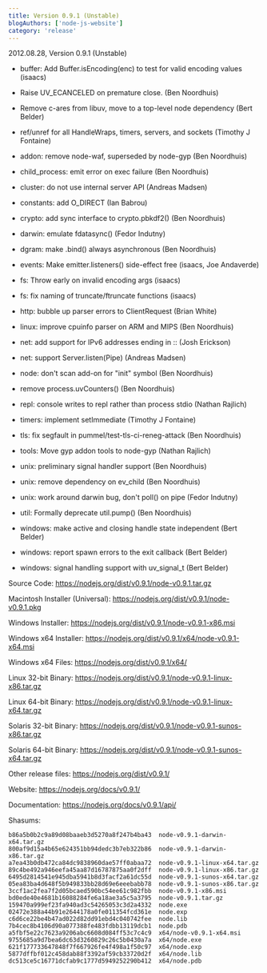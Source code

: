 ```yaml
---
title: Version 0.9.1 (Unstable)
blogAuthors: ['node-js-website']
category: 'release'
---
```


2012.08.28, Version 0.9.1 (Unstable)

* buffer: Add Buffer.isEncoding(enc) to test for valid encoding values (isaacs)

* Raise UV_ECANCELED on premature close. (Ben Noordhuis)

* Remove c-ares from libuv, move to a top-level node dependency (Bert Belder)

* ref/unref for all HandleWraps, timers, servers, and sockets (Timothy J Fontaine)

* addon: remove node-waf, superseded by node-gyp (Ben Noordhuis)

* child_process: emit error on exec failure (Ben Noordhuis)

* cluster: do not use internal server API (Andreas Madsen)

* constants: add O_DIRECT (Ian Babrou)

* crypto: add sync interface to crypto.pbkdf2() (Ben Noordhuis)

* darwin: emulate fdatasync() (Fedor Indutny)

* dgram: make .bind() always asynchronous (Ben Noordhuis)

* events: Make emitter.listeners() side-effect free (isaacs, Joe Andaverde)

* fs: Throw early on invalid encoding args (isaacs)

* fs: fix naming of truncate/ftruncate functions (isaacs)

* http: bubble up parser errors to ClientRequest (Brian White)

* linux: improve cpuinfo parser on ARM and MIPS (Ben Noordhuis)

* net: add support for IPv6 addresses ending in :: (Josh Erickson)

* net: support Server.listen(Pipe) (Andreas Madsen)

* node: don't scan add-on for "init" symbol (Ben Noordhuis)

* remove process.uvCounters() (Ben Noordhuis)

* repl: console writes to repl rather than process stdio (Nathan Rajlich)

* timers: implement setImmediate (Timothy J Fontaine)

* tls: fix segfault in pummel/test-tls-ci-reneg-attack (Ben Noordhuis)

* tools: Move gyp addon tools to node-gyp (Nathan Rajlich)

* unix: preliminary signal handler support (Ben Noordhuis)

* unix: remove dependency on ev_child (Ben Noordhuis)

* unix: work around darwin bug, don't poll() on pipe (Fedor Indutny)

* util: Formally deprecate util.pump() (Ben Noordhuis)

* windows: make active and closing handle state independent (Bert Belder)

* windows: report spawn errors to the exit callback (Bert Belder)

* windows: signal handling support with uv_signal_t (Bert Belder)

Source Code: https://nodejs.org/dist/v0.9.1/node-v0.9.1.tar.gz

Macintosh Installer (Universal): https://nodejs.org/dist/v0.9.1/node-v0.9.1.pkg

Windows Installer: https://nodejs.org/dist/v0.9.1/node-v0.9.1-x86.msi

Windows x64 Installer: https://nodejs.org/dist/v0.9.1/x64/node-v0.9.1-x64.msi

Windows x64 Files: https://nodejs.org/dist/v0.9.1/x64/

Linux 32-bit Binary: https://nodejs.org/dist/v0.9.1/node-v0.9.1-linux-x86.tar.gz

Linux 64-bit Binary: https://nodejs.org/dist/v0.9.1/node-v0.9.1-linux-x64.tar.gz

Solaris 32-bit Binary: https://nodejs.org/dist/v0.9.1/node-v0.9.1-sunos-x86.tar.gz

Solaris 64-bit Binary: https://nodejs.org/dist/v0.9.1/node-v0.9.1-sunos-x64.tar.gz

Other release files: https://nodejs.org/dist/v0.9.1/

Website: https://nodejs.org/docs/v0.9.1/

Documentation: https://nodejs.org/docs/v0.9.1/api/

Shasums:

```
b86a5b0b2c9a89d08baaeb3d5270a8f247b4ba43  node-v0.9.1-darwin-x64.tar.gz
800af9d15a4b65e624351bb94dedc3b7eb322b86  node-v0.9.1-darwin-x86.tar.gz
a7ea43b0db472ca84dc9838960dae57ff0abaa72  node-v0.9.1-linux-x64.tar.gz
89c4be492a946eefa45aa87d16787875aa0f2dff  node-v0.9.1-linux-x86.tar.gz
6495d2814541e945dba5941b8d3facf2a61dc55d  node-v0.9.1-sunos-x64.tar.gz
05ea83ba4d648f5b949833bb28d69e6eeebabb78  node-v0.9.1-sunos-x86.tar.gz
3ccf1ac2fea7f2d05bcaed590bc54ee61c982fbb  node-v0.9.1-x86.msi
bd0ede40e4681b16088284fe6a18ae3a5c5a3795  node-v0.9.1.tar.gz
159470a999ef23fa940ad3c54265053c3d2a4332  node.exe
02472e388a44b91e2644178a0fe011354fcd361e  node.exp
c6d6ce22be4b47ad022d82dd91ebd4c040742fee  node.lib
7b4cec8b4106d90a077388fe483fdbb13119dcb1  node.pdb
a5fbf5e22c7623a9206abc6608d084ff53c7c4c9  x64/node-v0.9.1-x64.msi
9755685a9d7bea6dc63d3260829c26c5b0430a7a  x64/node.exe
621f177733647848f7f667926fe4f498a1f50c97  x64/node.exp
5877dffbf012c458dab88f3392af59cb33720d2f  x64/node.lib
dc513ce5c16771dcfab9c1777d5949252290b412  x64/node.pdb
```
